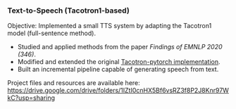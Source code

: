 ### Text-to-Speech (Tacotron1-based)

Objective: Implemented a small TTS system by adapting the Tacotron1 model (full-sentence method).  
- Studied and applied methods from the paper *Findings of EMNLP 2020 (346)*.  
- Modified and extended the original [Tacotron-pytorch implementation](https://github.com/ttaoREtw/Tacotron-pytorch).  
- Built an incremental pipeline capable of generating speech from text.  

Project files and resources are available here:
https://drive.google.com/drive/folders/1IZtI0cnHX5Bf6vsRZ3f8P2J8Knr97WkC?usp=sharing
